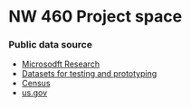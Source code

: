 # NW 460 Project space 

### Public data source
- [Microsodft Research ](https://msropendata.com/)
- [Datasets for testing and prototyping](https://docs.microsoft.com/en-us/azure/sql-database/sql-database-public-data-sets)
- [Census](https://www.census.gov/data.html)
- [us.gov](https://www.usa.gov/#tpcs)
